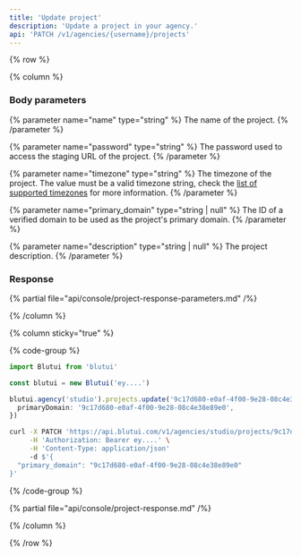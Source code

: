 ```yaml
---
title: 'Update project'
description: 'Update a project in your agency.'
api: 'PATCH /v1/agencies/{username}/projects'
---
```


{% row %}

{% column %}
### Body parameters

{% parameter name="name" type="string" %}
The name of the project.
{% /parameter %}

{% parameter name="password" type="string" %}
The password used to access the staging URL of the project.
{% /parameter %}

{% parameter name="timezone" type="string" %}
The timezone of the project. The value must be a valid timezone string, check the [list of supported timezones](/api/timezones) for more information.
{% /parameter %}

{% parameter name="primary_domain" type="string | null" %}
The ID of a verified domain to be used as the project's primary domain.
{% /parameter %}

{% parameter name="description" type="string | null" %}
The project description.
{% /parameter %}

### Response

{% partial file="api/console/project-response-parameters.md" /%}

{% /column %}

{% column sticky="true" %}

{% code-group %}

```ts {% process=false filename="Node.js" %}
import Blutui from 'blutui'

const blutui = new Blutui('ey....')

blutui.agency('studio').projects.update('9c17d680-e0af-4f00-9e28-08c4e38e89e0', {
  primaryDomain: '9c17d680-e0af-4f00-9e28-08c4e38e89e0',
})
```

```bash {% process=false filename="cURL" %}
curl -X PATCH 'https://api.blutui.com/v1/agencies/studio/projects/9c17d680-e0af-4f00-9e28-08c4e38e89e0' \
     -H 'Authorization: Bearer ey....' \
     -H 'Content-Type: application/json'
     -d $'{
  "primary_domain": "9c17d680-e0af-4f00-9e28-08c4e38e89e0"
}'
```

{% /code-group %}

{% partial file="api/console/project-response.md" /%}

{% /column %}

{% /row %}
